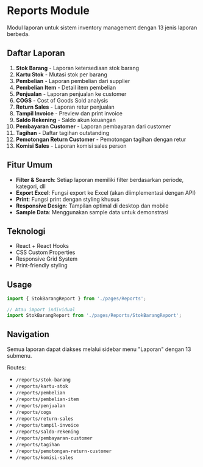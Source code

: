 # Reports Module

Modul laporan untuk sistem inventory management dengan 13 jenis laporan berbeda.

## Daftar Laporan

1. **Stok Barang** - Laporan ketersediaan stok barang
2. **Kartu Stok** - Mutasi stok per barang
3. **Pembelian** - Laporan pembelian dari supplier
4. **Pembelian Item** - Detail item pembelian
5. **Penjualan** - Laporan penjualan ke customer
6. **COGS** - Cost of Goods Sold analysis
7. **Return Sales** - Laporan retur penjualan
8. **Tampil Invoice** - Preview dan print invoice
9. **Saldo Rekening** - Saldo akun keuangan
10. **Pembayaran Customer** - Laporan pembayaran dari customer
11. **Tagihan** - Daftar tagihan outstanding
12. **Pemotongan Return Customer** - Pemotongan tagihan dengan retur
13. **Komisi Sales** - Laporan komisi sales person

## Fitur Umum

- **Filter & Search**: Setiap laporan memiliki filter berdasarkan periode, kategori, dll
- **Export Excel**: Fungsi export ke Excel (akan diimplementasi dengan API)
- **Print**: Fungsi print dengan styling khusus
- **Responsive Design**: Tampilan optimal di desktop dan mobile
- **Sample Data**: Menggunakan sample data untuk demonstrasi

## Teknologi

- React + React Hooks
- CSS Custom Properties
- Responsive Grid System
- Print-friendly styling

## Usage

```jsx
import { StokBarangReport } from './pages/Reports';

// Atau import individual
import StokBarangReport from './pages/Reports/StokBarangReport';
```

## Navigation

Semua laporan dapat diakses melalui sidebar menu "Laporan" dengan 13 submenu.

Routes:

- `/reports/stok-barang`
- `/reports/kartu-stok`
- `/reports/pembelian`
- `/reports/pembelian-item`
- `/reports/penjualan`
- `/reports/cogs`
- `/reports/return-sales`
- `/reports/tampil-invoice`
- `/reports/saldo-rekening`
- `/reports/pembayaran-customer`
- `/reports/tagihan`
- `/reports/pemotongan-return-customer`
- `/reports/komisi-sales`

